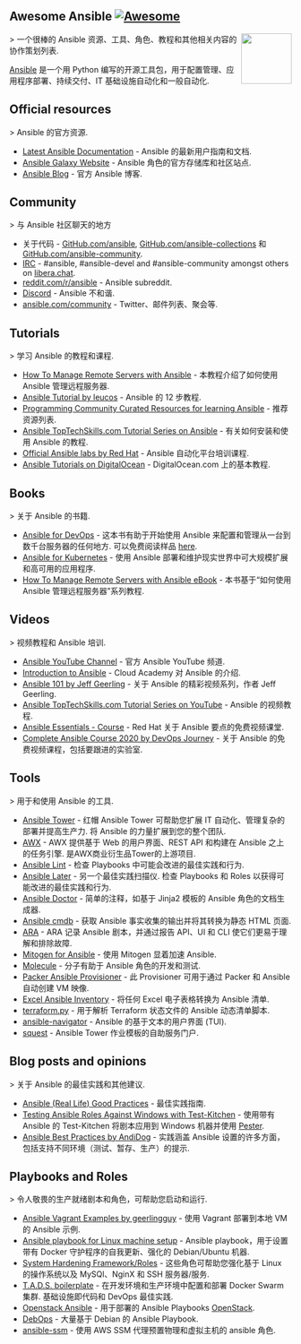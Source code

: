 <div class="github-widget" data-repo="KeyboardInterrupt/awesome-ansible"></div>

## Awesome Ansible [![Awesome](https://awesome.re/badge.svg)](https://awesome.re)
<!--lint disable double-link-->
[<img src="https://raw.githubusercontent.com/KeyboardInterrupt/awesome-ansible/master/ansible_logo.svg?sanitize=true" align="right" width="90">](https://www.ansible.com/)

&gt; 一个很棒的 Ansible 资源、工具、角色、教程和其他相关内容的协作策划列表.

[Ansible](https://www.ansible.com/) 是一个用 Python 编写的开源工具包，用于配置管理、应用程序部署、持续交付、IT 基础设施自动化和一般自动化.
<!--lint enable double-link-->


## Official resources

&gt; Ansible 的官方资源.

- [Latest Ansible Documentation](https://docs.ansible.com/ansible/latest/user_guide/index.html) - Ansible 的最新用户指南和文档.
- [Ansible Galaxy Website](https://galaxy.ansible.com/) - Ansible 角色的官方存储库和社区站点.
- [Ansible Blog](https://www.ansible.com/blog) - 官方 Ansible 博客.

## Community

&gt; 与 Ansible 社区聊天的地方

- 关于代码 - [GitHub.com/ansible](https://github.com/ansible), [GitHub.com/ansible-collections](https://github.com/ansible-collections) 和 [GitHub.com/ansible-community](https://github.com/ansible-community).
- [IRC](https://docs.ansible.com/ansible/latest/community/communication.html#irc-channels) - #ansible, #ansible-devel and #ansible-community amongst others on [libera.chat](https://libera.chat/).
- [reddit.com/r/ansible](https://old.reddit.com/r/ansible/) - Ansible subreddit.
- [Discord](https://old.reddit.com/r/ansible/comments/jv5shj/ansible_discord_server_come_get_ansible_help_in/) - Ansible 不和谐.
- [ansible.com/community](https://ansible.com/community) - Twitter、邮件列表、聚会等.

## Tutorials

&gt; 学习 Ansible 的教程和课程.

- [How To Manage Remote Servers with Ansible](https://www.digitalocean.com/community/tutorial_series/how-to-manage-remote-servers-with-ansible) - 本教程介绍了如何使用 Ansible 管理远程服务器.
- [Ansible Tutorial by leucos](https://github.com/leucos/ansible-tuto) - Ansible 的 12 步教程.
- [Programming Community Curated Resources for learning Ansible](https://hackr.io/tutorials/learn-ansible) - 推荐资源列表.
- [Ansible TopTechSkills.com Tutorial Series on Ansible](https://www.toptechskills.com/ansible-tutorials-courses/) - 有关如何安装和使用 Ansible 的教程.
- [Official Ansible labs by Red Hat](https://ansible.github.io/workshops/exercises/ansible_rhel/) - Ansible 自动化平台培训课程.
- [Ansible Tutorials on DigitalOcean](https://www.digitalocean.com/community/tags/ansible?subtype=tutorial) - DigitalOcean.com 上的基本教程.

## Books

&gt; 关于 Ansible 的书籍.

- [Ansible for DevOps](https://www.ansiblefordevops.com/)  - 这本书有助于开始使用 Ansible 来配置和管理从一台到数千台服务器的任何地方. 可以免费阅读样品 [here](https://leanpub.com/ansible-for-devops/read_sample).
- [Ansible for Kubernetes](https://www.ansibleforkubernetes.com/) - 使用 Ansible 部署和维护现实世界中可大规模扩展和高可用的应用程序.
- [How To Manage Remote Servers with Ansible eBook](https://www.digitalocean.com/community/books/how-to-manage-remote-servers-with-ansible-ebook) - 本书基于“如何使用 Ansible 管理远程服务器”系列教程.

## Videos

&gt; 视频教程和 Ansible 培训.

- [Ansible YouTube Channel](https://www.youtube.com/channel/UCPJo5UY1KsP7J1BuHmiWNzQ) - 官方 Ansible YouTube 频道.
- [Introduction to Ansible](https://youtu.be/iVWmbStE1MM) - Cloud Academy 对 Ansible 的介绍.
- [Ansible 101 by Jeff Geerling](https://www.jeffgeerling.com/blog/2020/ansible-101-jeff-geerling-youtube-streaming-series) - 关于 Ansible 的精彩视频系列，作者 Jeff Geerling.
- [Ansible TopTechSkills.com Tutorial Series on YouTube](https://www.youtube.com/playlist?list=PLMyOob-UkeytIleCbMlFfCzaunOh27hm6) - Ansible 的视频教程.
- [Ansible Essentials - Course](https://www.redhat.com/en/services/training/do007-ansible-essentials-simplicity-automation-technical-overview) - Red Hat 关于 Ansible 要点的免费视频课堂.
- [Complete Ansible Course 2020 by DevOps Journey](https://www.youtube.com/watch?v=KuiAiUyuDY4&list=PLnFWJCugpwfzTlIJ-JtuATD2MBBD7_m3u&index=1) - 关于 Ansible 的免费视频课程，包括要跟进的实验室.

## Tools

&gt; 用于和使用 Ansible 的工具.

- [Ansible Tower](https://www.ansible.com/products/tower)  - 红帽 Ansible Tower 可帮助您扩展 IT 自动化、管理复杂的部署并提高生产力. 将 Ansible 的力量扩展到您的整个团队.
- [AWX](https://github.com/ansible/awx)  - AWX 提供基于 Web 的用户界面、REST API 和构建在 Ansible 之上的任务引擎. 是AWX商业衍生品Tower的上游项目.
- [Ansible Lint](https://github.com/ansible/ansible-lint) - 检查 Playbooks 中可能会改进的最佳实践和行为.
- [Ansible Later](https://github.com/thegeeklab/ansible-later)  - 另一个最佳实践扫描仪. 检查 Playbooks 和 Roles 以获得可能改进的最佳实践和行为.
- [Ansible Doctor](https://github.com/thegeeklab/ansible-doctor) - 简单的注释，如基于 Jinja2 模板的 Ansible 角色的文档生成器.
- [Ansible cmdb](https://github.com/fboender/ansible-cmdb) - 获取 Ansible 事实收集的输出并将其转换为静态 HTML 页面.
- [ARA](https://github.com/ansible-community/ara) - ARA 记录 Ansible 剧本，并通过报告 API、UI 和 CLI 使它们更易于理解和排除故障.
- [Mitogen for Ansible](https://mitogen.networkgenomics.com/ansible_detailed.html) - 使用 Mitogen 显着加速 Ansible.
- [Molecule](https://molecule.readthedocs.io/en/latest/) - 分子有助于 Ansible 角色的开发和测试.
- [Packer Ansible Provisioner](https://packer.io/docs/provisioners/ansible-local.html ) - 此 Provisioner 可用于通过 Packer 和 Ansible 自动创建 VM 映像.
- [Excel Ansible Inventory](https://github.com/KeyboardInterrupt/ansible_xlsx_inventory) - 将任何 Excel 电子表格转换为 Ansible 清单.
- [terraform.py](https://github.com/mantl/terraform.py) - 用于解析 Terraform 状态文件的 Ansible 动态清单脚本.
- [ansible-navigator](https://github.com/ansible/ansible-navigator) - Ansible 的基于文本的用户界面 (TUI).
- [squest](https://hewlettpackard.github.io/squest/) - Ansible Tower 作业模板的自助服务门户.

## Blog posts and opinions

&gt; 关于 Ansible 的最佳实践和其他建议.

- [Ansible (Real Life) Good Practices](https://reinteractive.com/posts/167-ansible-real-life-good-practices) - 最佳实践指南.
- [Testing Ansible Roles Against Windows with Test-Kitchen](https://hodgkins.io/testing-ansible-roles-windows-test-kitchen) - 使用带有 Ansible 的 Test-Kitchen 将剧本应用到 Windows 机器并使用 [Pester](https://github.com/pester/Pester/).
- [Ansible Best Practices by AndiDog](https://andidog.de/blog/2017-04-24-ansible-best-practices) - 实践涵盖 Ansible 设置的许多方面，包括支持不同环境（测试、暂存、生产）的提示.

## Playbooks and Roles

&gt; 令人敬畏的生产就绪剧本和角色，可帮助您启动和运行.

- [Ansible Vagrant Examples by geerlingguy](https://github.com/geerlingguy/ansible-vagrant-examples) - 使用 Vagrant 部署到本地 VM 的 Ansible 示例.
- [Ansible playbook for Linux machine setup](https://github.com/olivomarco/my-ansible-linux-setup) - Ansible playbook，用于设置带有 Docker 守护程序的自我更新、强化的 Debian/Ubuntu 机器.
- [System Hardening Framework/Roles](https://galaxy.ansible.com/dev-sec/) - 这些角色可帮助您强化基于 Linux 的操作系统以及 MySQl、NginX 和 SSH 服务器/服务.
- [T.A.D.S. boilerplate](https://github.com/Thomvaill/tads-boilerplate)  - 在开发环境和生产环境中配置和部署 Docker Swarm 集群. 基础设施即代码和 DevOps 最佳实践.
- [Openstack Ansible](https://github.com/openstack/openstack-ansible) - 用于部署的 Ansible Playbooks [OpenStack](https://www.openstack.org/).
- [DebOps](https://docs.debops.org/en/master/) - 大量基于 Debian 的 Ansible Playbook.
- [ansible-ssm](https://github.com/HQarroum/ansible-ssm) - 使用 AWS SSM 代理预置物理和虚拟主机的 ansible 角色.
